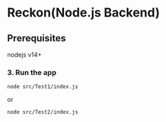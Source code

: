 # Reckon(Node.js Backend)

## Prerequisites
nodejs v14+

### 3. Run the app
```
node src/Test1/index.js 
```
or
```
node src/Test2/index.js 
```

